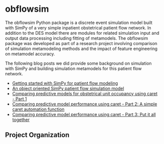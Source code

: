 obflowsim
==============================

The obflowsim Python package is a discrete event simulation model built with
SimPy of a very simple inpatient obstetrical patient flow network. In
addition to the DES model there are modules for related simulation
input and output data processing including fitting of metamodels. The 
obflowsim package was developed as part of a research project involving
comparison of simulation metamodeling methods and the impact of feature
engineering on metamodel accuracy.

The following blog posts we did provide some background on simulation with SimPy
and building simulation metamodels for this patient flow network.

- [Getting started with SimPy for patient flow modeling](https://misken.github.io/blog/simpy-getting-started/)
- [An object oriented SimPy patient flow simulation model](https://misken.github.io/blog/simpy-first-oo-patflow-model/)
- [Comparing predictive models for obstetrical unit occupancy using caret - Part 1](https://misken.github.io/blog/obsim_caret_part1/)
- [Comparing predictive model performance using caret - Part 2: A simple caret automation function](https://misken.github.io/blog/obsim_caret_part2/)
- [Comparing predictive model performance using caret - Part 3: Put it all together](https://misken.github.io/blog/obsim_caret_part3/)

Project Organization
--------------------




